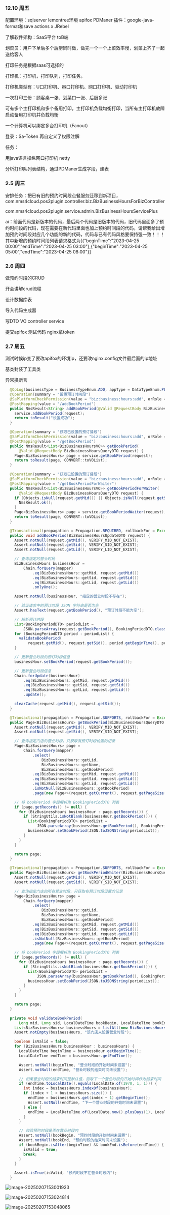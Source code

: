### 12.10 周五

配置环境：sqlserver  lemontree环境  apifox  PDManer  插件：google-java-format和save actions x  JRebel



了解软件架构：SaaS平台 toB端 



划菜员：用户下单后多个后厨同时做，做完一个一个上菜效率慢，划菜上齐了一起送给客人



打印任务是根据saas可选择的

打印机：打印机，打印队列，打印任务。

打印机类型有：U口打印机、串口打印机、网口打印机、驱动打印机

一次打印三份：顾客桌一张、划菜口一张、后厨多张

可有多个主打印机和多个备用打印，主打印机负载均衡打印，当所有主打印机故障启动备用打印机并负载均衡

一个计算机可以绑定多台打印机（Fanout）



登录：Sa-Token 再自定义了权限注解



任务：

用java语言操纵网口打印机 netty

分析打印队列表结构，通过PDManer生成字段，建表







### 2.5 周三

安排任务：把已有旧的预约时间段点餐服务迁移到新项目，
com.nms4cloud.pos2plugin.controller.biz.BizBusinessHoursForBizController

com.nms4cloud.pos2plugin.service.admin.BizBusinessHoursServicePlus



ai：前面代码是新版本的代码，最后两个代码是旧版本的代码，旧代码里面多了预约时间段的代码，现在需要在新代码里面也加上预约时间段的代码，请帮我给出增加预约时间段对应几个功能的新的代码，代码与已有代码风格要保持强一致！！！其中新增的预约时间段列表请求格式为[{"beginTime":"2023-04-25 00:00","endTime":"2023-04-25 03:00"},{"beginTime":"2023-04-25 05:00","endTime":"2023-04-25 08:00"}]



### 2.6 周四

做预约时段的CRUD

开会讲解crud流程

设计数据库表

导入代码生成器

写DTO VO controller service

提交apifox 测试代码 nginx拿token



### 2.7 周五

测试时候ip变了要改apifox的环境ip，还要改nginx.config文件最后面的ip地址

基类封装了工具类

异常换断言

```java
  @OpLog(businessType = BusinessTypeEnum.ADD, appType = DataTypeEnum.PLATFORM)
  @Operation(summary = "设置预订时间段")
  @SaPlatformCheckPermission(value = "biz:business:hours:add", orRole = ADMIN)
  @PostMapping(value = "/addBookPeriod")
  public NmsResult<String> addBookPeriod(@Valid @RequestBody BizBusinessHoursUpdateDTO request) {
    service.addBookPeriod(request);
    return toResult("设置成功");
  }

  @Operation(summary = "获取已设置的预订餐段")
  @SaPlatformCheckPermission(value = "biz:business:hours:add", orRole = ADMIN)
  @PostMapping(value = "/getBookPeriod")
  public NmsResult<List<BizBusinessHoursVO>> getBookPeriod(
      @Valid @RequestBody BizBusinessHoursQueryDTO request) {
    Page<BizBusinessHours> page = service.getBookPeriod(request);
    return toResult(page, CONVERT::toVOList);
  }

  @Operation(summary = "获取已设置的预订餐段")
  @SaPlatformCheckPermission(value = "biz:business:hours:add", orRole = ADMIN)
  @PostMapping(value = "/getBookPeriodForWaiter")
  public NmsResult<List<BizBusinessHoursVO>> getBookPeriodForWaiter(
      @Valid @RequestBody BizBusinessHoursQueryDTO request) {
    if (Objects.isNull(request.getMid()) || Objects.isNull(request.getSid())) {
      NmsResult.ok();
    }
    Page<BizBusinessHours> page = service.getBookPeriodWaiter(request);
    return toResult(page, CONVERT::toVOList);
  }

```



```java
  @Transactional(propagation = Propagation.REQUIRED, rollbackFor = Exception.class)
  public void addBookPeriod(BizBusinessHoursUpdateDTO request) {
    Assert.notNull(request.getMid(), VERIFY_MID_NOT_EXIST);
    Assert.notNull(request.getSid(), VERIFY_SID_NOT_EXIST);
    Assert.notNull(request.getLid(), VERIFY_LID_NOT_EXIST);

    // 查询指定的营业时段
    BizBusinessHours businessHour =
        Chain.forQuery(mapper)
            .eq(BizBusinessHours::getMid, request.getMid())
            .eq(BizBusinessHours::getSid, request.getSid())
            .eq(BizBusinessHours::getLid, request.getLid())
            .onlyOne();

    Assert.notNull(businessHour, "指定的营业时段不存在");

    // 验证请求中的预订时段 JSON 字符串是否为空
    Assert.hasText(request.getBookPeriod(), "预订时段不能为空");

    // 解析预订时段
    List<BookingPeriodDTO> periodList =
        JSON.parseArray(request.getBookPeriod(), BookingPeriodDTO.class);
    for (BookingPeriodDTO period : periodList) {
      validateBookPeriod(
          request.getMid(), request.getSid(), period.getBeginTime(), period.getEndTime());
    }

    // 更新营业时段的预订时段信息
    businessHour.setBookPeriod(request.getBookPeriod());

    // 更新营业时段信息
    Chain.forUpdate(businessHour)
        .eq(BizBusinessHours::getMid, request.getMid())
        .eq(BizBusinessHours::getSid, request.getSid())
        .eq(BizBusinessHours::getLid, request.getLid())
        .update();

    clearCache(request.getMid(), request.getSid());
  }

  @Transactional(propagation = Propagation.SUPPORTS, rollbackFor = Exception.class)
  public Page<BizBusinessHours> getBookPeriod(BizBusinessHoursQueryDTO request) {
    Assert.notNull(request.getMid(), VERIFY_MID_NOT_EXIST);
    Assert.notNull(request.getSid(), VERIFY_SID_NOT_EXIST);

    // 查询指定门店的营业时段，只获取有预订时段设置的记录
    Page<BizBusinessHours> page =
        Chain.forQuery(mapper)
            .select(
                BizBusinessHours::getLid,
                BizBusinessHours::getName,
                BizBusinessHours::getBookPeriod)
            .eq(BizBusinessHours::getMid, request.getMid())
            .eq(BizBusinessHours::getSid, request.getSid())
            .eq(BizBusinessHours::getLid, request.getLid())
            .isNotNull(BizBusinessHours::getBookPeriod)
            .page(new Page<>(request.getCurrent(), request.getPageSize()));

    // 将 bookPeriod 字段解析为 BookingPeriodDTO 列表
    if (page.getRecords() != null) {
      for (BizBusinessHours businessHour : page.getRecords()) {
        if (StringUtils.isNotBlank(businessHour.getBookPeriod())) {
          List<BookingPeriodDTO> periodList =
              JSON.parseArray(businessHour.getBookPeriod(), BookingPeriodDTO.class);
          businessHour.setBookPeriod(JSON.toJSONString(periodList));
        }
      }
    }

    return page;
  }

  @Transactional(propagation = Propagation.SUPPORTS, rollbackFor = Exception.class)
  public Page<BizBusinessHours> getBookPeriodWaiter(BizBusinessHoursQueryDTO request) {
    Assert.notNull(request.getMid(), VERIFY_MID_NOT_EXIST);
    Assert.notNull(request.getSid(), VERIFY_SID_NOT_EXIST);

    // 查询指定门店的所有营业时段，只获取有预订时段设置的记录
    Page<BizBusinessHours> page =
        Chain.forQuery(mapper)
            .select(
                BizBusinessHours::getLid,
                BizBusinessHours::getName,
                BizBusinessHours::getBookPeriod)
            .eq(BizBusinessHours::getMid, request.getMid())
            .eq(BizBusinessHours::getSid, request.getSid())
            .eq(BizBusinessHours::getLid, request.getLid())
            .isNotNull(BizBusinessHours::getBookPeriod)
            .page(new Page<>(request.getCurrent(), request.getPageSize()));

    // 将 bookPeriod 字段解析为 BookingPeriodDTO 列表
    if (page.getRecords() != null) {
      for (BizBusinessHours businessHour : page.getRecords()) {
        if (StringUtils.isNotBlank(businessHour.getBookPeriod())) {
          List<BookingPeriodDTO> periodList =
              JSON.parseArray(businessHour.getBookPeriod(), BookingPeriodDTO.class);
          businessHour.setBookPeriod(JSON.toJSONString(periodList));
        }
      }
    }

    return page;
  }

  private void validateBookPeriod(
      Long mid, Long sid, LocalDateTime bookBegin, LocalDateTime bookEnd) {
    List<BizBusinessHours> businessHours = listAll(new BizBusinessHoursGetDTO(mid, sid));
    Assert.notEmpty(businessHours, "该门店未设置营业时段");

    boolean isValid = false;
    for (BizBusinessHours businessHour : businessHours) {
      LocalDateTime beginTime = businessHour.getBeginTime();
      LocalDateTime endTime = businessHour.getEndTime();

      Assert.notNull(beginTime, "营业时段的开始时间未设置");
      Assert.notNull(endTime, "营业时段的结束时间未设置");

      // 如果营业时段的结束时间是默认值，则取下一个营业时段的开始时间作为结束时间
      if (endTime.toLocalDate().equals(LocalDate.of(1970, 1, 1))) {
        int index = businessHours.indexOf(businessHour);
        if (index + 1 < businessHours.size()) {
          endTime = businessHours.get(index + 1).getBeginTime();
          Assert.notNull(endTime, "下一个营业时段的开始时间未设置");
        } else {
          endTime = LocalDateTime.of(LocalDate.now().plusDays(1), LocalTime.MIN);
        }
      }

      // 校验预约时段是否在营业时段内
      Assert.notNull(bookBegin, "预约时段的开始时间未设置");
      Assert.notNull(bookEnd, "预约时段的结束时间未设置");
      if (bookBegin.isAfter(beginTime) && bookEnd.isBefore(endTime)) {
        isValid = true;
        break;
      }
    }

    Assert.isTrue(isValid, "预约时段不在营业时段内");
  }
```



![image-20250207153001923](https://raw.githubusercontent.com/raosirui/Picture/main/markdown/202502071530114.png)

![image-20250207153024814](https://raw.githubusercontent.com/raosirui/Picture/main/markdown/202502071530905.png)

![image-20250207153048065](https://raw.githubusercontent.com/raosirui/Picture/main/markdown/202502071530154.png)
